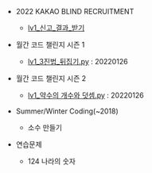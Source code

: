 
+ 2022 KAKAO BLIND RECRUITMENT
  + [lv1_신고_결과_받기](lv1_신고_결과_받기.py)

+ 월간 코드 챌린지 시즌 1
  + [lv1_3진법_뒤집기.py](lv1_3진법_뒤집기.py) : 20220126

+ 월간 코드 챌린지 시즌 2
  + [lv1_약수의 개수와 덧셈.py](lv1_약수의_개수와_덧셈.py) : 20220126

+ Summer/Winter Coding(~2018)
  + 소수 만들기

+ 연습문제
  + 124 나라의 숫자